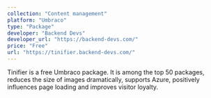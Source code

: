 ```yaml
---
collection: "Content management"
platform: "Umbraco"
type: "Package"
developer: "Backend Devs"
developer_url: "https://backend-devs.com/"
price: "Free"
url: "https://tinifier.backend-devs.com/"
---
```


Tinifier is a free Umbraco package. It is among the top 50 packages, reduces
the size of images dramatically, supports Azure, positively influences page
loading and improves visitor loyalty.
